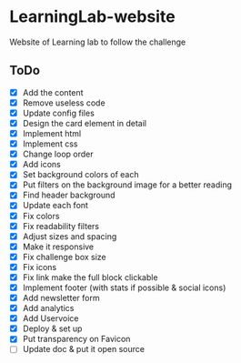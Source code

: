 # LearningLab-website
Website of Learning lab to follow the challenge

## ToDo
- [x] Add the content
- [x] Remove useless code
- [x] Update config files
- [x] Design the card element in detail
- [x] Implement html
- [x] Implement css
- [x] Change loop order
- [x] Add icons
- [x] Set background colors of each
- [x] Put filters on the background image for a better reading
- [x] Find header background
- [x] Update each font
- [x] Fix colors
- [x] Fix readability filters
- [x] Adjust sizes and spacing
- [x] Make it responsive
- [x] Fix challenge box size
- [x] Fix icons
- [x] Fix link make the full block clickable
- [x] Implement footer (with stats if possible & social icons)
- [x] Add newsletter form
- [x] Add analytics
- [x] Add Uservoice
- [x] Deploy & set up
- [x] Put transparency on Favicon
- [ ] Update doc & put it open source
